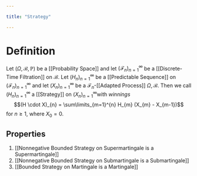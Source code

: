 ```yaml
---

title: "Strategy"

---
```

# Definition
Let $(\Omega, \mathcal{B}, \mathbb{P})$ be a [[Probability Space]] and let $(\mathcal{F}_{n})_{n=1}^{\infty}$ be a [[Discrete-Time Filtration]] on $\mathcal{B}$. Let $(H_{n})_{n=1}^{\infty}$ be a [[Predictable Sequence]] on $(\mathcal{F}_{n})_{n=1}^{\infty}$ and let $(X_{n})_{n=1}^{\infty}$ be a $\mathcal{F}_{n}$-[[Adapted Process]] $\Omega, \mathcal{B}$. Then we call $(H_{n})_{n=1}^{\infty}$ a [[Strategy]] on $(X_{n})_{n=1}^\infty$with *winnings*
$$(H \cdot X)_{n} = \sum\limits_{m=1}^{n} H_{m} (X_{m} - X_{m-1})$$
for $n \geq 1$, where $X_{0} = 0$.
## Properties
1. [[Nonnegative Bounded Strategy on Supermartingale is a Supermartingale]]
2. [[Nonnegative Bounded Strategy on Submartingale is a Submartingale]]
3. [[Bounded Strategy on Martingale is a Martingale]]